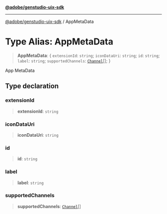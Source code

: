 [**@adobe/genstudio-uix-sdk**](../README.md)

***

[@adobe/genstudio-uix-sdk](../globals.md) / AppMetaData

# Type Alias: AppMetaData

> **AppMetaData**: \{ `extensionId`: `string`; `iconDataUri`: `string`; `id`: `string`; `label`: `string`; `supportedChannels`: [`Channel`](Channel.md)[]; \}

App MetaData

## Type declaration

### extensionId

> **extensionId**: `string`

### iconDataUri

> **iconDataUri**: `string`

### id

> **id**: `string`

### label

> **label**: `string`

### supportedChannels

> **supportedChannels**: [`Channel`](Channel.md)[]
